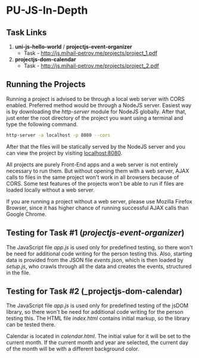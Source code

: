 # PU-JS-In-Depth

## Task Links

1. __uni-js-hello-world__ / __projectjs-event-organizer__
    * Task - http://js.mihail-petrov.me/projects/project_1.pdf
1. __projectjs-dom-calendar__
    * Task - http://js.mihail-petrov.me/projects/project_2.pdf
## Running the Projects

Running a project is advised to be through a local web server with CORS enabled. Preferred method would be through a
NodeJS server. Easiest way is by downloading the _http-server_ module for NodeJS globally. After that, just enter the
root directory of the project you want using a terminal and type the following command.
````bash
http-server -a localhost -p 8080 --cors
````
After that the files will be statically served by the NodeJS server and you can view the project by visiting 
[localhost:8080](http://localhost.8080).

All projects are purely Front-End apps and a web server is not entirely necessary to run them. But without opening them
with a web server, AJAX calls to files in the same project won't work in all browsers because of CORS. Some test 
features of the projects won't be able to run if files are loaded locally without a web server.

If you are running a project without a web server, please use Mozilla Firefox Browser, since it has higher chance of
running successful AJAX calls than Google Chrome.

## Testing for Task #1 (_projectjs-event-organizer_)

The JavaScript file _app.js_ is used only for predefined testing, so there won't be need for additional code writing for 
the person testing this. Also, starting data is provided from the JSON file _events.json_, which is then loaded by
_setup.js_, who crawls through all the data and creates the events, structured in the file.

## Testing for Task #2 (_projectjs-dom-calendar)

The JavaScript file _app.js_ is used only for predefined testing of the jsDOM library, so there won't be need for additional code writing for the person testing this. The HTML file _index.html_ contains initial markup, so the library can be tested there.

Calendar is located in _calendar.html_. The initial value for it will be set to the current month. If the current month and year are selected, the current day of the month will be with a different background color.
